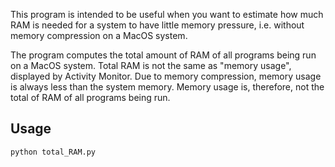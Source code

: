 
This program is intended to be useful when you want to estimate how much RAM
is needed for a system to have little memory pressure, i.e. without memory
compression on a MacOS system.

The program computes the total amount of RAM of all programs being run on a
MacOS system.  Total RAM is not the same as "memory usage", displayed by
Activity Monitor.  Due to memory compression, memory usage is always less
than the system memory.  Memory usage is, therefore, not the total of RAM
of all programs being run.

## Usage
```
python total_RAM.py
```